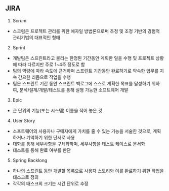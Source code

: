 ## JIRA
1. Scrum
- 스크럼은 프로젝트 관리를 위한 애자일 방법론으로써 추정 및 조정 기반의 경험적 관리기법의 대표적인 형태
2. Sprint
- 개발팀은 스프린트라고 불리는 한정된 기간동안 계획한 일을 수행 및 프로젝트 상황에 따라 다르지만 주로 1~4주 정도로 함
- 팀의 역량에 따라 속도에 근거하며 스프린트 기간동안 완료하기로 약속한 업무를 지속 간으한 리듬으로 작업을 수행
- 팀은 스프린트 기간 동안 스프린트 백로그에 스스로 계획한 목표를 달성하기 위하여, 분석/설계/개발/테스트를 통해 실행 가능한 소프트웨어 개발
3. Epic
- 큰 단위의 기능(또는 시스템) 이름을 적어 놓은 것
4. User Story
- 소프트웨어의 사용자나 구매자에게 가치를 줄 수 있는 기능을 서술한 것으로, 계획하거나 기억하기 위한 단서로 사용
- 대화를 통해 세부사항을 구체화하며, 세부사항을 테스트 케이스로 문서화
- 테스트를 통해 완료 여부를 판단
5. Spring Backlong
- 하나의 스프린트 동안 개발할 목록으로 사용자 스토리와 이를 완료하기 위한 작업을 태스크로 정의
- 각각의 태스크의 크기는 시간 단위로 추정

